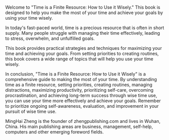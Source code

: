 
Welcome to "Time is a Finite Resource: How to Use it Wisely." This book is designed to help you make the most of your time and achieve your goals by using your time wisely.

In today's fast-paced world, time is a precious resource that is often in short supply. Many people struggle with managing their time effectively, leading to stress, overwhelm, and unfulfilled goals.

This book provides practical strategies and techniques for maximizing your time and achieving your goals. From setting priorities to creating routines, this book covers a wide range of topics that will help you use your time wisely.

In conclusion, "Time is a Finite Resource: How to Use it Wisely" is a comprehensive guide to making the most of your time. By understanding time as a finite resource, setting priorities, creating routines, managing distractions, maximizing productivity, prioritizing self-care, overcoming procrastination, and achieving long-term success through wise time use, you can use your time more effectively and achieve your goals. Remember to prioritize ongoing self-awareness, evaluation, and improvement in your pursuit of wise time use.

MingHai Zheng is the founder of zhengpublishing.com and lives in Wuhan, China. His main publishing areas are business, management, self-help, computers and other emerging foreword fields.
